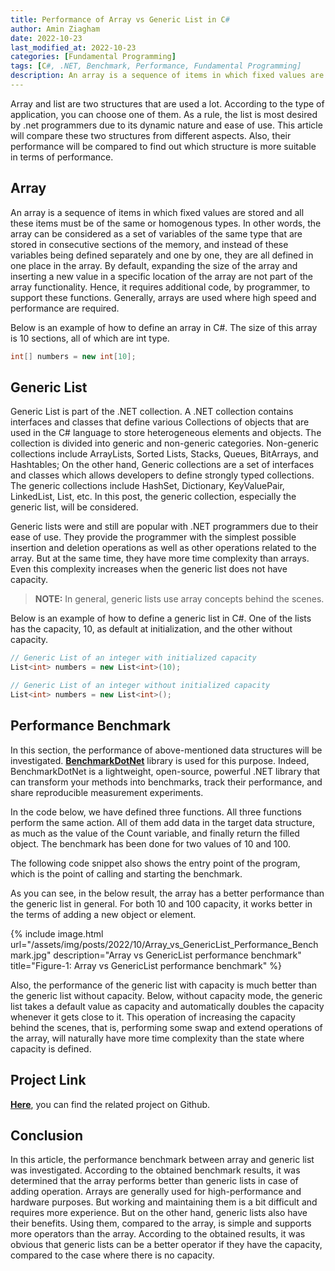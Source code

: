 ```yaml
---
title: Performance of Array vs Generic List in C#
author: Amin Ziagham
date: 2022-10-23
last_modified_at: 2022-10-23
categories: [Fundamental Programming]
tags: [C#, .NET, Benchmark, Performance, Fundamental Programming]
description: An array is a sequence of items in which fixed values are stored and all these items must be of the same or homogenous types...
---
```


Array and list are two structures that are used a lot. According to the type of application, you can choose one of them. As a rule, the list is most desired by .net programmers due to its dynamic nature and ease of use. This article will compare these two structures from different aspects. Also, their performance will be compared to find out which structure is more suitable in terms of performance.

## Array
An array is a sequence of items in which fixed values are stored and all these items must be of the same or homogenous types. In other words, the array can be considered as a set of variables of the same type that are stored in consecutive sections of the memory, and instead of these variables being defined separately and one by one, they are all defined in one place in the array. By default, expanding the size of the array and inserting a new value in a specific location of the array are not part of the array functionality. Hence, it requires additional code, by programmer, to support these functions. Generally, arrays are used where high speed and performance are required.

Below is an example of how to define an array in C#. The size of this array is 10 sections, all of which are int type.

```csharp
int[] numbers = new int[10];
```

## Generic List
Generic List is part of the .NET collection. A .NET collection contains interfaces and classes that define various Collections of objects that are used in the C# language to store heterogeneous elements and objects. The collection is divided into generic and non-generic categories. Non-generic collections include ArrayLists, Sorted Lists, Stacks, Queues, BitArrays, and Hashtables; On the other hand, Generic collections are a set of interfaces and classes which allows developers to define strongly typed collections. The generic collections include HashSet, Dictionary, KeyValuePair, LinkedList, List, etc. In this post, the generic collection, especially the generic list, will be considered.

Generic lists were and still are popular with .NET programmers due to their ease of use. They provide the programmer with the simplest possible insertion and deletion operations as well as other operations related to the array. But at the same time, they have more time complexity than arrays. Even this complexity increases when the generic list does not have capacity.

<blockquote class="yellow"><b>NOTE:</b> In general, generic lists use array concepts behind the scenes.</blockquote>

Below is an example of how to define a generic list in C#. One of the lists has the capacity, 10, as default at initialization, and the other without capacity.

```csharp
// Generic List of an integer with initialized capacity
List<int> numbers = new List<int>(10);

// Generic List of an integer without initialized capacity
List<int> numbers = new List<int>();
```

## Performance Benchmark
In this section, the performance of above-mentioned data structures will be investigated. <a target="_blank" href="https://www.nuget.org/packages/BenchmarkDotNet">**BenchmarkDotNet**</a> library is used for this purpose. Indeed, BenchmarkDotNet is a lightweight, open-source, powerful .NET library that can transform your methods into benchmarks, track their performance, and share reproducible measurement experiments. 

In the code below, we have defined three functions. All three functions perform the same action. All of them add data in the target data structure, as much as the value of the Count variable, and finally return the filled object. The benchmark has been done for two values of 10 and 100.

<script src="https://gist.github.com/ziagham/6a716412344b412810e54db6f99d1be2.js"></script>

The following code snippet also shows the entry point of the program, which is the point of calling and starting the benchmark.
<script src="https://gist.github.com/ziagham/ea0760c6dca5fbc8c17f230b12c07ee2.js"></script>

As you can see, in the below result, the array has a better performance than the generic list in general. For both 10 and 100 capacity, it works better in the terms of adding a new object or element.

{% include image.html url="/assets/img/posts/2022/10/Array_vs_GenericList_Performance_Benchmark.jpg" description="Array vs GenericList performance benchmark"  title="Figure-1: Array vs GenericList performance benchmark" %}

Also, the performance of the generic list with capacity is much better than the generic list without capacity. Below, without capacity mode, the generic list takes a default value as capacity and automatically doubles the capacity whenever it gets close to it. This operation of increasing the capacity behind the scenes, that is, performing some swap and extend operations of the array, will naturally have more time complexity than the state where capacity is defined.

## Project Link
<a target="_blank" href="https://github.com/NextCodeBlock/ArrayvsList_Performance_Benchmark">**Here**</a>, you can find the related project on Github.

## Conclusion
In this article, the performance benchmark between array and generic list was investigated. According to the obtained benchmark results, it was determined that the array performs better than generic lists in case of adding operation. Arrays are generally used for high-performance and hardware purposes. But working and maintaining them is a bit difficult and requires more experience. But on the other hand, generic lists also have their benefits. Using them, compared to the array, is simple and supports more operators than the array. According to the obtained results, it was obvious that generic lists can be a better operator if they have the capacity, compared to the case where there is no capacity.
